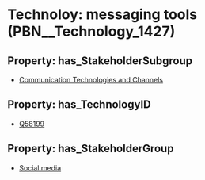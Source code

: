 # Technoloy: __messaging tools__ (PBN__Technology_1427)

## Property: has_StakeholderSubgroup

* [Communication Technologies and Channels](PBN__TechSubgroup_27)

## Property: has_TechnologyID

* [Q58199](Q58199)

## Property: has_StakeholderGroup

* [Social media](PBN__TechGroup_1)

